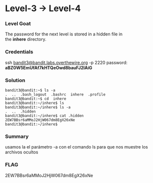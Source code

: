 # Level-3 -> Level-4

### Level Goat
The password for the next level is stored in a hidden file in the **inhere** directory.
### Credentials
ssh bandit3@bandit.labs.overthewire.org -p 2220
password: **aBZ0W5EmUfAf7kHTQeOwd8bauFJ2lAiG**
### Solution
```shell
bandit3@bandit:~$ ls -a
.  ..  .bash_logout  .bashrc  inhere  .profile
bandit3@bandit:~$ cd  inhere
bandit3@bandit:~/inhere$ ls
bandit3@bandit:~/inhere$ ls -a
.  ..  .hidden
bandit3@bandit:~/inhere$ cat .hidden 
2EW7BBsr6aMMoJ2HjW067dm8EgX26xNe
bandit3@bandit:~/inhere$ 
```
### Summary
usamos la el parámetro -a con el comando ls para que nos muestre los archivos ocultos
### FLAG
2EW7BBsr6aMMoJ2HjW067dm8EgX26xNe